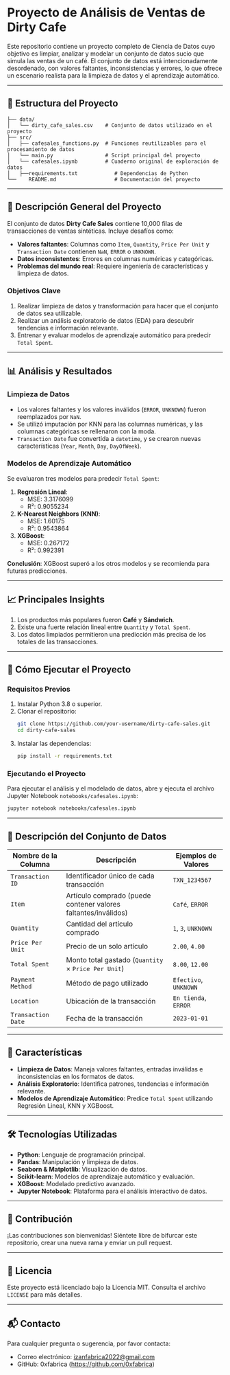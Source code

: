 # Proyecto de Análisis de Ventas de Dirty Cafe

Este repositorio contiene un proyecto completo de Ciencia de Datos cuyo objetivo es limpiar, analizar y modelar un conjunto de datos sucio que simula las ventas de un café. El conjunto de datos está intencionadamente desordenado, con valores faltantes, inconsistencias y errores, lo que ofrece un escenario realista para la limpieza de datos y el aprendizaje automático.

---

## 📂 Estructura del Proyecto

```
├── data/
│   └── dirty_cafe_sales.csv    # Conjunto de datos utilizado en el proyecto
├── src/
│   ├── cafesales_functions.py  # Funciones reutilizables para el procesamiento de datos
│   └── main.py                 # Script principal del proyecto
│   └── cafesales.ipynb         # Cuaderno original de exploración de datos
│   ├──requirements.txt            # Dependencias de Python
└──    README.md                   # Documentación del proyecto
```

---

## 📝 Descripción General del Proyecto

El conjunto de datos **Dirty Cafe Sales** contiene 10,000 filas de transacciones de ventas sintéticas. Incluye desafíos como:
- **Valores faltantes**: Columnas como `Item`, `Quantity`, `Price Per Unit` y `Transaction Date` contienen `NaN`, `ERROR` o `UNKNOWN`.
- **Datos inconsistentes**: Errores en columnas numéricas y categóricas.
- **Problemas del mundo real**: Requiere ingeniería de características y limpieza de datos.

### Objetivos Clave
1. Realizar limpieza de datos y transformación para hacer que el conjunto de datos sea utilizable.
2. Realizar un análisis exploratorio de datos (EDA) para descubrir tendencias e información relevante.
3. Entrenar y evaluar modelos de aprendizaje automático para predecir `Total Spent`.

---

## 📊 Análisis y Resultados

### Limpieza de Datos
- Los valores faltantes y los valores inválidos (`ERROR`, `UNKNOWN`) fueron reemplazados por `NaN`.
- Se utilizó imputación por KNN para las columnas numéricas, y las columnas categóricas se rellenaron con la moda.
- `Transaction Date` fue convertida a `datetime`, y se crearon nuevas características (`Year`, `Month`, `Day`, `DayOfWeek`).

### Modelos de Aprendizaje Automático
Se evaluaron tres modelos para predecir `Total Spent`:
1. **Regresión Lineal**:
   - MSE: 3.3176099
   - R²: 0.9055234
2. **K-Nearest Neighbors (KNN)**:
   - MSE: 1.60175
   - R²: 0.9543864
3. **XGBoost**:
   - MSE: 0.267172
   - R²: 0.992391

**Conclusión**: XGBoost superó a los otros modelos y se recomienda para futuras predicciones.

---

## 📈 Principales Insights
1. Los productos más populares fueron **Café** y **Sándwich**.
2. Existe una fuerte relación lineal entre `Quantity` y `Total Spent`.
3. Los datos limpiados permitieron una predicción más precisa de los totales de las transacciones.

---

## 🚀 Cómo Ejecutar el Proyecto

### Requisitos Previos
1. Instalar Python 3.8 o superior.
2. Clonar el repositorio:
   ```bash
   git clone https://github.com/your-username/dirty-cafe-sales.git
   cd dirty-cafe-sales
   ```
3. Instalar las dependencias:
   ```bash
   pip install -r requirements.txt
   ```

### Ejecutando el Proyecto
Para ejecutar el análisis y el modelado de datos, abre y ejecuta el archivo Jupyter Notebook `notebooks/cafesales.ipynb`:

```bash
jupyter notebook notebooks/cafesales.ipynb
```

---

## 📂 Descripción del Conjunto de Datos

| Nombre de la Columna   | Descripción                                               | Ejemplos de Valores   |
|------------------------|-----------------------------------------------------------|-----------------------|
| `Transaction ID`        | Identificador único de cada transacción                   | `TXN_1234567`         |
| `Item`                  | Artículo comprado (puede contener valores faltantes/inválidos) | `Café`, `ERROR`       |
| `Quantity`              | Cantidad del artículo comprado                            | `1`, `3`, `UNKNOWN`   |
| `Price Per Unit`        | Precio de un solo artículo                                | `2.00`, `4.00`        |
| `Total Spent`           | Monto total gastado (`Quantity` × `Price Per Unit`)       | `8.00`, `12.00`       |
| `Payment Method`        | Método de pago utilizado                                  | `Efectivo`, `UNKNOWN` |
| `Location`              | Ubicación de la transacción                               | `En tienda`, `ERROR`  |
| `Transaction Date`      | Fecha de la transacción                                   | `2023-01-01`          |

---

## 🌟 Características

- **Limpieza de Datos**: Maneja valores faltantes, entradas inválidas e inconsistencias en los formatos de datos.
- **Análisis Exploratorio**: Identifica patrones, tendencias e información relevante.
- **Modelos de Aprendizaje Automático**: Predice `Total Spent` utilizando Regresión Lineal, KNN y XGBoost.

---

## 🛠️ Tecnologías Utilizadas

- **Python**: Lenguaje de programación principal.
- **Pandas**: Manipulación y limpieza de datos.
- **Seaborn & Matplotlib**: Visualización de datos.
- **Scikit-learn**: Modelos de aprendizaje automático y evaluación.
- **XGBoost**: Modelado predictivo avanzado.
- **Jupyter Notebook**: Plataforma para el análisis interactivo de datos.

---

## 🤝 Contribución

¡Las contribuciones son bienvenidas! Siéntete libre de bifurcar este repositorio, crear una nueva rama y enviar un pull request.

---

## 📄 Licencia

Este proyecto está licenciado bajo la Licencia MIT. Consulta el archivo `LICENSE` para más detalles.

---

## 📬 Contacto

Para cualquier pregunta o sugerencia, por favor contacta:
- Correo electrónico: izanfabrica2022@gmail.com
- GitHub: 0xfabrica (https://github.com/0xfabrica)
```
